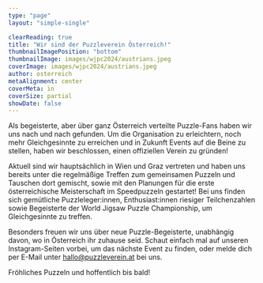 ```yaml
---
type: "page"
layout: "simple-single"

clearReading: true
title: "Wir sind der Puzzleverein Österreich!"
thumbnailImagePosition: "bottom"
thumbnailImage: images/wjpc2024/austrians.jpeg
coverImage: images/wjpc2024/austrians.jpeg
author: osterreich
metaAlignment: center
coverMeta: in
coverSize: partial
showDate: false
---
```



Als begeisterte, aber über ganz Österreich verteilte Puzzle-Fans haben wir uns nach und nach gefunden. Um die Organisation zu erleichtern, noch mehr Gleichgesinnte zu erreichen und in Zukunft Events auf die Beine zu stellen, haben wir beschlossen, einen offiziellen Verein zu gründen!
<!--more-->
Aktuell sind wir hauptsächlich in Wien und Graz vertreten und haben uns bereits unter die regelmäßige Treffen zum gemeinsamen Puzzeln und Tauschen dort gemischt, sowie mit den Planungen für die erste österreichische Meisterschaft im Speedpuzzeln gestartet! Bei uns finden sich gemütliche Puzzleleger:innen, Enthusiast:innen riesiger Teilchenzahlen sowie Begeisterte der World Jigsaw Puzzle Championship, um Gleichgesinnte zu treffen.

Besonders freuen wir uns über neue Puzzle-Begeisterte, unabhängig davon, wo in Österreich ihr zuhause seid. Schaut einfach mal auf unseren Instagram-Seiten vorbei, um das nächste Event zu finden, oder melde dich per E-Mail unter hallo@puzzleverein.at bei uns.

Fröhliches Puzzeln und hoffentlich bis bald!

